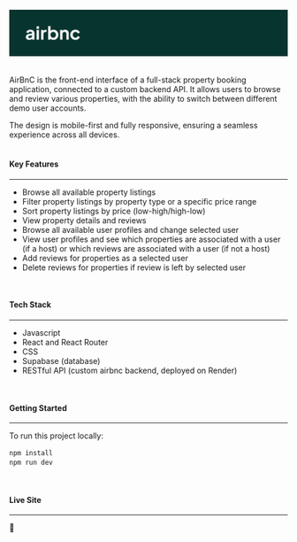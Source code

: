 <p align="center">
  <img src="./src/assets/airbnc_banner.png" alt="airbnc banner" width="1000"/>
</p>

<br>
AirBnC is the front-end interface of a full-stack property booking application, connected to a custom backend API. It allows users to browse and review various properties, with the ability to switch between different demo user accounts.

The design is mobile-first and fully responsive, ensuring a seamless experience across all devices.
<br>
<br>

#### Key Features

---

- Browse all available property listings
- Filter property listings by property type or a specific price range
- Sort property listings by price (low-high/high-low)
- View property details and reviews
- Browse all available user profiles and change selected user
- View user profiles and see which properties are associated with a user (if a host) or which reviews are associated with a user (if not a host)
- Add reviews for properties as a selected user
- Delete reviews for properties if review is left by selected user

<br>

#### Tech Stack

---

- Javascript
- React and React Router
- CSS
- Supabase (database)
- RESTful API (custom airbnc backend, deployed on Render)

<br>

#### Getting Started

---

To run this project locally:

```sh
npm install
npm run dev
```

<br>

#### Live Site

---

🔗 <INSERT LINK>
